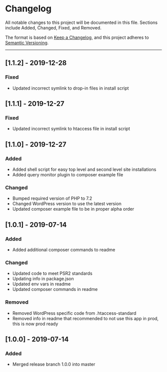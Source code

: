 # Changelog

All notable changes to this project will be documented in this file. Sections include Added, Changed, Fixed, and Removed.

The format is based on [Keep a Changelog](https://keepachangelog.com/en/1.0.0/), and this project adheres to [Semantic Versioning](https://semver.org/spec/v2.0.0.html).

---

## [1.1.2] - 2019-12-28

### Fixed

- Updated incorrect symlink to drop-in files in install script

## [1.1.1] - 2019-12-27

### Fixed

- Updated incorrect symlink to htaccess file in install script

## [1.1.0] - 2019-12-27

### Added

- Added shell script for easy top level and second level site installations
- Added query monitor plugin to composer example file

### Changed

- Bumped required version of PHP to 7.2
- Changed WordPress version to use the latest version
- Updated composer example file to be in proper alpha order

## [1.0.1] - 2019-07-14

### Added

- Added additional composer commands to readme

### Changed

- Updated code to meet PSR2 standards
- Updating info in package.json
- Updated env vars in readme
- Updated composer commands in readme

### Removed

- Removed WordPress specific code from .htaccess-standard
- Removed info in readme that recommended to not use this app in prod, this is now prod ready

## [1.0.0] - 2019-07-14

### Added

- Merged release branch 1.0.0 into master
